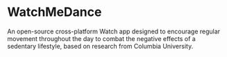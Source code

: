 # WatchMeDance
An open-source cross-platform Watch app designed to encourage regular movement throughout the day to combat the negative effects of a sedentary lifestyle, based on research from Columbia University.
